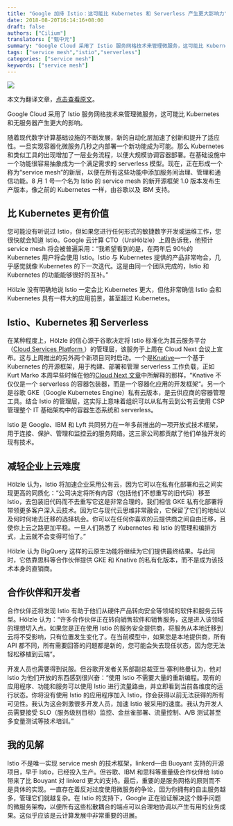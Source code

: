 ```yaml
---
title: "Google 加持 Istio：这可能比 Kubernetes 和 Serverless 产生更大影响力"
date: 2018-08-20T16:14:16+08:00
draft: false
authors: ["Cilium"]
translators: ["甄中元"]
summary: "Google Cloud 采用了 Istio 服务网格技术来管理微服务，这可能比 Kubernetes 和无服务器产生更大的影响。你可以在任何你喜欢的云提供商之间自由迁移，且使你上云之路更加平稳。一旦人们熟悉了 Kubernetes 和 Istio 的管理和编排方式，上云就不会变得可怕了。"
tags: ["service mesh","istio","serverless"]
categories: ["service mesh"]
keywords: ["service mesh"]
---
```


![](https://raw.githubusercontent.com/servicemesher/website/master/content/blog/google-istio-bigger-kubernetes-serverless/00704eQkly1fug8z3tpgcj30lc0ao44a.jpg)

本文为翻译文章，[点击查看原文](https://diginomica.com/2018/08/03/google-istio-bigger-kubernetes-serverless/)。

Google Cloud 采用了 Istio 服务网格技术来管理微服务，这可能比 Kubernetes 和无服务器产生更大的影响。

随着现代数字计算基础设施的不断发展，新的自动化层加速了创新和提升了适应性。一旦实现容器化微服务几秒之内部署一个新功能成为可能。那么 Kubernetes 和类似工具的出现增加了一层业务流程，以便大规模协调容器部署。在基础设施中一个功能很容易抽象成为一个满足需求的 serverless 模型。现在，正在形成一个称为“service mesh”的新层，以便在所有这些功能中添加服务间治理、管理和通信功能。8 月 1 号一个名为 Istio 的 service mesh 的新开源框架 1.0 版本发布生产版本，像之前的 Kubernetes 一样，由谷歌以及 IBM 支持。

## 比 Kubernetes 更有价值

您可能没有听说过 Istio，但如果您进行任何形式的敏捷数字开发或运维工作，您很快就会知道 Istio。Google 云计算 CTO（UrsHölzle）上周告诉我，他预计 service mesh 将会被普遍采用：“我希望看到的是，在两年后 90％的 Kubernetes 用户将会使用 Istio。Istio 与 Kubernetes 提供的产品非常吻合，几乎感觉就像 Kubernetes 的下一次迭代。这是由同一个团队完成的，Istio 和 Kubernetes 的功能能够很好的互补。”

Hölzle 没有明确地说 Istio 一定会比 Kubernetes 更大，但他非常确信 Istio 会和 Kubernetes 具有一样大的应用前景，甚至超过 Kubernetes。

## Istio、Kubernetes 和 Serverless

在某种程度上，Hölzle 的信心源于谷歌决定将 Istio 标准化为其云服务平台（[Cloud Services Platform ](https://cloudplatform.googleblog.com/2018/07/cloud-services-platform-bringing-the-best-of-the-cloud-to-you.html)）的管理层，该服务于上周在 Cloud Next 会议上宣布。这与上周推出的另外两个新项目同时启动。一个是[Knative](https://www.infoq.com/news/2018/07/knative-kubernetes-serverless)—一个基于 Kubernetes 的开源框架，用于构建、部署和管理 serverless 工作负载，正如 Kurt Marko 本周早些时候在他的[Cloud Next 文章](https://diginomica.com/2018/07/30/google-cloud-platform-removes-barriers-between-it-business/)中所解释的那样，“Knative 不仅仅是一个 serverless 的容器包装器，而是一个容器化应用的开发框架“。另一个是谷歌 GKE（Google Kubernetes Engine）私有云版本，是云供应商的容器管理工具。结合 Istio 的管理层，这实际上意味着组织可以从私有云到公有云使用 CSP 管理整个 IT 基础架构中的容器生态系统和 serverless。

Istio 是 Google、IBM 和 Lyft 共同努力在一年多前推出的一项开放式技术框架，用于连接、保护、管理和监控云的服务网络。这三家公司都贡献了他们单独开发的现有技术。

## 减轻企业上云难度

Hölzle 认为，Istio 将加速企业采用公有云，因为它可以在私有化部署和云之间实现更高的同质化：“公司决定将所有内容（包括他们不想重写的旧代码）移至 Istio，去包装旧代码而不去重写它这是非常合理的。我们相信 GKE 私有化部署将带领更多客户深入云技术。因为它与现代云思维非常融合，它保留了它们的地址以及何时何地去迁移的选择机会。你可以在任何你喜欢的云提供商之间自由迁移，且使你上云之路更加平稳。一旦人们熟悉了 Kubernetes 和 Istio 的管理和编排方式，上云就不会变得可怕了。”

Hölzle 认为 BigQuery 这样的云原生功能将继续为它们提供最终结果。与此同时，它依靠思科等合作伙伴提供 GKE 和 Knative 的私有化版本，而不是成为该技术本身的直销商。

## 合作伙伴和开发者

合作伙伴还将发现 Istio 有助于他们从硬件产品转向安全等领域的软件和服务云转型。Hölzle 认为：“许多合作伙伴正在转向销售软件和销售服务，这是进入该领域的理想切入点。如果您是正在使用 Istio 的服务安全提供商，将服务从本地迁移到云将不受影响，只有位置发生变化了。在当前模型中，如果您是本地提供商，所有 API 都不同，所有需要回答的问题都是新的，您可能会失去现任状态，因为您无法轻松移植到云端”。

开发人员也需要得到说服。但谷歌开发者关系部副总裁亚当·塞利格曼认为，他对 Istio 为他们开放的东西感到很兴奋：“使用 Istio 不需要大量的重新编程。现有的应用程序、功能和服务可以使用 Istio 进行流量路由，并立即看到当前各维度的运行状态。你将没有使用 Istio 的应用程序加入 Istio，你会获得以前无法获得的所有可见性。我认为这会刺激很多开发人员，加速 Istio 被采用的速度。我认为开发人员需要接受 SLO（服务级别目标）监控、金丝雀部署、流量控制、A/B 测试甚至多变量测试等技术培训。”

## 我的见解

Istio 不是唯一实现 service mesh 的技术框架，linkerd—由 Buoyant 支持的开源项目，早于 Istio，已经投入生产。但谷歌、IBM 和思科等重量级合作伙伴给 Istio 带来了比 Bouyant 对 linkerd 更大的支持。最后，重要的是服务网格的原则而不是具体的实现。一直存在着反对过度使用微服务的争论，因为你拥有的自主服务越多，管理它们就越复杂。在 Istio 的支持下，Google 正在验证解决这个棘手问题的微服务架构，以便所有这些松散耦合的端点可以合理地协调以产生有用的业务成果。这似乎应该是云计算发展中非常重要的进展。
